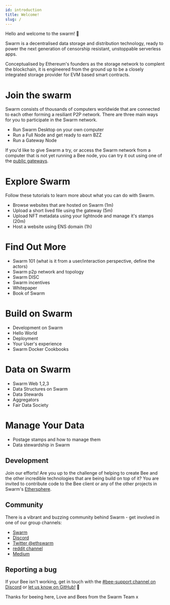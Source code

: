 ```yaml
---
id: introduction
title: Welcome!
slug: /
---
```


Hello and welcome to the swarm! 🐝

Swarm is a decentralised data storage and distribution technology, ready to power the next generation of censorship resistant, unstoppable serverless apps.

Conceptualised by Ethereum's founders as the storage network to complent the blockchain, it is engineered from the ground up to be a closely integrated storage provider for EVM based smart contracts. 

# Join the swarm 

Swarm consists of thousands of computers worldwide that are connected to each other forming a resiliant P2P network. There are three main ways for you to participate in the Swarm network.

- Run Swarm Desktop on your own computer
- Run a Full Node and get ready to earn BZZ
- Run a Gateway Node

If you'd like to give Swarm a try, or access the Swarm network from a computer that is not yet running a Bee node, you can try it out using one of the [public gateways]().

# Explore Swarm

Follow these tutorials to learn more about what you can do with Swarm.

- Browse websites that are hosted on Swarm (1m)
- Upload a short lived file using the gateway (5m)
- Upload NFT metadata using your lightnode and manage it's stamps (20m)
- Host a website using ENS domain (1h)

# Find Out More

- Swarm 101 (what is it from a user/interaction perspective, define the actors)
- Swarm p2p network and topology
- Swarm DISC
- Swarm incentives
- Whitepaper
- Book of Swarm

# Build on Swarm

- Development on Swarm
- Hello World
- Deployment
- Your User's experience
- Swarm Docker Cookbooks

# Data on Swarm

- Swarm Web 1,2,3
- Data Structures on Swarm
- Data Stewards
- Aggregators
- Fair Data Society

# Manage Your Data

- Postage stamps and how to manage them
- Data stewardship in Swarm

## Development

Join our efforts! Are you up to the challenge of
helping to create Bee and the other incredible technologies that are
being build on top of it? You are invited to contribute code to the Bee
client or any of the other projects in Swarm's
[Ethersphere](https://github.com/ethersphere).

## Community

There is a vibrant and buzzing community behind Swarm - get involved
in one of our group channels:

-   [Swarm](http://ethswarm.org)
-   [Discord](https://discord.gg/wdghaQsGq5)
-   [Twitter @ethswarm](https://twitter.com/ethswarm)
-   [reddit channel](https://www.reddit.com/r/ethswarm/)
-   [Medium](https://ethswarm.medium.com/)

## Reporting a bug

If your Bee isn't working, get in touch with the [#bee-support channel on Discord](https://discord.gg/wdghaQsGq5) or [let us know on GitHub!](https://github.com/ethersphere/bee/issues) 🐝

Thanks for beeing here, Love and Bees from the Swarm Team x
